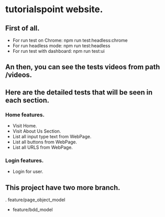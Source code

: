 #  tutorialspoint website.
## First of all.
- For run test on Chrome: npm run test:headless:chrome
- For run headless mode: npm run test:headless
- For run test with dashboard: npm run test:ui

## An then, you can see the tests videos from path /videos.

## Here are the detailed tests that will be seen in each section.
### Home features.
 - Visit Home.
 - Visit About Us Section.
 - List all input type text from WebPage.
 - List all buttons from WebPage.
 - List all URLS from WebPage.
### Login features.
 - Login for user.

## This project have two more branch.
 . feature/page_object_model
 - feature/bdd_model

